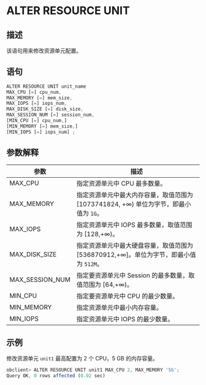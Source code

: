 ALTER RESOURCE UNIT
========================================

描述
-----------------------

该语句用来修改资源单元配置。

语句
-----------------------

```javascript
ALTER RESOURCE UNIT unit_name 
MAX_CPU [=] cpu_num, 
MAX_MEMORY [=] mem_size, 
MAX_IOPS [=] iops_num, 
MAX_DISK_SIZE [=] disk_size, 
MAX_SESSION_NUM [=] session_num, 
[MIN_CPU [=] cpu_num,]
[MIN_MEMORY [=] mem_size,] 
[MIN_IOPS [=] iops_num] ;
```

参数解释
-------------------------

|       参数        |                            描述                            |
|-----------------|----------------------------------------------------------|
| MAX_CPU         | 指定资源单元中 CPU 最多数量。                                        |
| MAX_MEMORY      | 指定资源单元中最大内存容量，取值范围为 \[1073741824, +∞) 单位为字节，即最小值为 `1G`。  |
| MAX_IOPS        | 指定资源单元中 IOPS 最多数量，取值范围为 \[128,+∞)。                       |
| MAX_DISK_SIZE   | 指定资源单元中最大硬盘容量，取值范围为 \[536870912,+∞\]。单位为字节，即最小值为 `512M`。 |
| MAX_SESSION_NUM | 指定要资源单元中 Session 的最多数量，取值范围为 \[64,+∞)。                   |
| MIN_CPU         | 指定要资源单元中 CPU 的最少数量。                                      |
| MIN_MEMORY      | 指定资源单元中最小内存容量。                                           |
| MIN_IOPS        | 指定资源单元中 IOPS 的最少数量。                                      |

示例
-----------------------

修改资源单元 `unit1` 最高配置为 2 个 CPU，5 GB 的内存容量。

```javascript
obclient> ALTER RESOURCE UNIT unit1 MAX_CPU 2, MAX_MEMORY '5G';
Query OK, 0 rows affected (0.02 sec)
```
